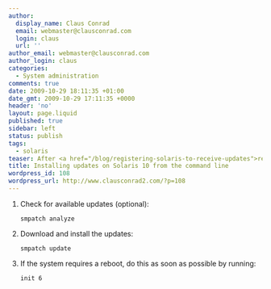 ```yaml
---
author:
  display_name: Claus Conrad
  email: webmaster@clausconrad.com
  login: claus
  url: ''
author_email: webmaster@clausconrad.com
author_login: claus
categories:
  - System administration
comments: true
date: 2009-10-29 18:11:35 +01:00
date_gmt: 2009-10-29 17:11:35 +0000
header: 'no'
layout: page.liquid
published: true
sidebar: left
status: publish
tags:
  - solaris
teaser: After <a href="/blog/registering-solaris-to-receive-updates">registering your Solaris system</a> you might want to install updates from the command line. Here's how to do this in one to three easy steps.
title: Installing updates on Solaris 10 from the command line
wordpress_id: 108
wordpress_url: http://www.clausconrad2.com/?p=108
---
```

1.  Check for available updates (optional):  

    ```shell
    smpatch analyze
    ```

2.  Download and install the updates:  

    ```shell
    smpatch update
    ```

3.  If the system requires a reboot, do this as soon as possible by running:  

    ```shell
    init 6
    ```
